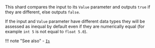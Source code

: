 This shard compares the input to its `Value` parameter and outputs `true` if they are different, else outputs `false`.

If the input and `Value` parameter have different data types they will be assessed as inequal by default even if they are numerically equal (for example `int 5` is not equal to `float 5.0`).

!!! note "See also"
    - [`Is`](../Is)
